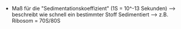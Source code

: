- Maß für die "Sedimentationskoeffizient" (1S = 10^-13 Sekunden) --> beschreibt wie schnell ein bestimmter Stoff Sedimentiert
--> z.B. Ribosom = 70S/80S